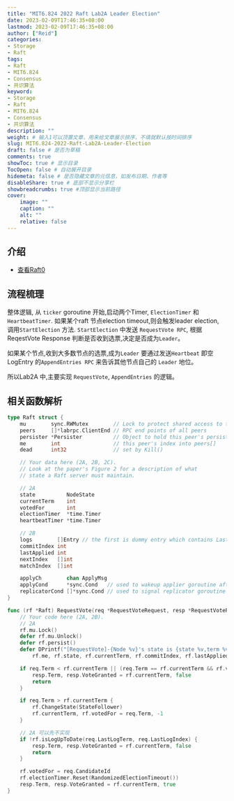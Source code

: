 ```yaml
---
title: "MIT6.824 2022 Raft Lab2A Leader Election"
date: 2023-02-09T17:46:35+08:00
lastmod: 2023-02-09T17:46:35+08:00
author: ["Reid"]
categories: 
- Storage
- Raft
tags: 
- Raft
- MIT6.824
- Consensus
- 共识算法
keyword:
- Storage
- Raft
- MIT6.824
- Consensus
- 共识算法
description: ""
weight: # 输入1可以顶置文章，用来给文章展示排序，不填就默认按时间排序
slug: MIT6.824-2022-Raft-Lab2A-Leader-Election
draft: false # 是否为草稿
comments: true
showToc: true # 显示目录
TocOpen: false # 自动展开目录
hidemeta: false # 是否隐藏文章的元信息，如发布日期、作者等
disableShare: true # 底部不显示分享栏
showbreadcrumbs: true #顶部显示当前路径
cover:
    image: ""
    caption: ""
    alt: ""
    relative: false
---
```


## 介绍
- [查看Raft0](https://reid00.github.io/posts/mit6.824-2022-raft-%E4%BB%8B%E7%BB%8D/)
## 流程梳理
整体逻辑, 从 `ticker` goroutine 开始,启动两个Timer, `ElectionTimer` 和 `HeartbeatTimer`. 如果某个raft 节点election timeout,则会触发leader election, 调用`StartElection` 方法. `StartElection` 中发送 `RequestVote RPC`, 根据ReqestVote Response 判断是否收到选票,决定是否成为`Leader`。

如果某个节点,收到大多数节点的选票,成为`Leader` 要通过发送`Heartbeat` 即空LogEntry 的`AppendEntries RPC` 来告诉其他节点自己的 `Leader` 地位。

所以Lab2A 中,主要实现 `RequestVote`, `AppendEntries` 的逻辑。

## 相关函数解析
```go
type Raft struct {
	mu        sync.RWMutex        // Lock to protect shared access to this peer's state
	peers     []*labrpc.ClientEnd // RPC end points of all peers
	persister *Persister          // Object to hold this peer's persisted state
	me        int                 // this peer's index into peers[]
	dead      int32               // set by Kill()

	// Your data here (2A, 2B, 2C).
	// Look at the paper's Figure 2 for a description of what
	// state a Raft server must maintain.

	// 2A
	state          NodeState
	currentTerm    int
	votedFor       int
	electionTimer  *time.Timer
	heartbeatTimer *time.Timer

	// 2B
	logs        []Entry // the first is dummy entry which contains LastSnapshotTerm, LastSnapshotIndex and nil Command
	commitIndex int
	lastApplied int
	nextIndex   []int
	matchIndex  []int

	applyCh        chan ApplyMsg
	applyCond      *sync.Cond   // used to wakeup applier goroutine after committing new entries
	replicatorCond []*sync.Cond // used to signal replicator goroutine to batch replicating entries
}

func (rf *Raft) RequestVote(req *RequestVoteRequest, resp *RequestVoteResponse) {
	// Your code here (2A, 2B).
	// 2A
	rf.mu.Lock()
	defer rf.mu.Unlock()
	defer rf.persist()
	defer DPrintf("[RequestVote]-{Node %v}'s state is {state %v,term %v,commitIndex %v,lastApplied %v,firstLog %v,lastLog %v} before processing requestVoteRequest %v and reply requestVoteResponse %v",
		rf.me, rf.state, rf.currentTerm, rf.commitIndex, rf.lastApplied, rf.getFirstLog(), rf.getLastLog(), req, resp)

	if req.Term < rf.currentTerm || (req.Term == rf.currentTerm && rf.votedFor != -1 && rf.votedFor != req.CandidateId) {
		resp.Term, resp.VoteGranted = rf.currentTerm, false
		return
	}

	if req.Term > rf.currentTerm {
		rf.ChangeState(StateFollower)
		rf.currentTerm, rf.votedFor = req.Term, -1
	}

	// 2A 可以先不实现
	if !rf.isLogUpToDate(req.LastLogTerm, req.LastLogIndex) {
		resp.Term, resp.VoteGranted = rf.currentTerm, false
		return
	}

	rf.votedFor = req.CandidateId
	rf.electionTimer.Reset(RandomizedElectionTimeout())
	resp.Term, resp.VoteGranted = rf.currentTerm, true
}
```
